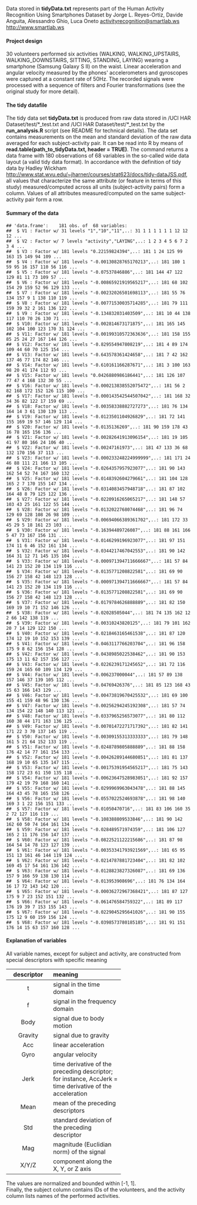 Data stored in **tidyData.txt** represents part of the Human Activity
Recognition Using Smartphones Dataset by Jorge L. Reyes-Ortiz, Davide
Anguita, Alessandro Ghio, Luca Oneto <activityrecognition@smartlab.ws>
<http://www.smartlab.ws>

#### Project design

30 volunteers performed six activities (WALKING, WALKING\_UPSTAIRS,
WALKING\_DOWNSTAIRS, SITTING, STANDING, LAYING) wearing a smartphone
(Samsung Galaxy S II) on the waist. Linear acceleration and angular
velocity measured by the phones' accelerometers and gyroscopes were
captured at a constant rate of 50Hz. The recorded signals were processed
with a sequence of filters and Fourier transformations (see the original
study for more detail).

#### The tidy datafile

The tidy data set **tidyData.txt** is produced from raw data stored in
/UCI HAR Dataset/test/\*\_test.txt and /UCI HAR
Dataset/test/\*\_test.txt by the **run\_analysis.R** script (see README
for technical details). The data set contains measurements on the mean
and standard deviation of the raw data averaged for each
subject-activity pair. It can be read into R by means of
**read.table(path\_to\_tidyData.txt, header = TRUE)**. The command
returns a data frame with 180 observations of 68 variables in the
so-called wide data layout (a valid tidy data format). In accordance
with the definition of tidy data by Hadley Wickham
<http://www.stat.wvu.edu/~jharner/courses/stat623/docs/tidy-dataJSS.pdf>,
all values that characterize the same attribute (or feature in terms of
this study) measured/computed across all units (subject-activity pairs)
form a column. Values of all attributes measured/computed on the same
subject-activity pair form a row.

#### Summary of the data

    ## 'data.frame':    181 obs. of  68 variables:
    ##  $ V1 : Factor w/ 31 levels "1","10","11",..: 31 1 1 1 1 1 1 12 12 12 ...
    ##  $ V2 : Factor w/ 7 levels "activity","LAYING",..: 1 2 3 4 5 6 7 2 3 4 ...
    ##  $ V3 : Factor w/ 181 levels "0.22159824394",..: 181 1 24 125 99 163 15 149 94 109 ...
    ##  $ V4 : Factor w/ 181 levels "-0.00130828765170213",..: 181 180 1 59 95 16 157 110 56 116 ...
    ##  $ V5 : Factor w/ 181 levels "-0.07537846886",..: 181 144 47 122 129 81 11 73 109 57 ...
    ##  $ V6 : Factor w/ 181 levels "-0.00865921919565217",..: 181 68 102 154 29 159 52 96 129 133 ...
    ##  $ V7 : Factor w/ 181 levels "-0.00232026501698113",..: 181 55 76 134 157 9 1 138 110 119 ...
    ##  $ V8 : Factor w/ 181 levels "-0.00771530035714285",..: 181 79 111 159 39 32 2 161 136 122 ...
    ##  $ V9 : Factor w/ 181 levels "-0.134832031403509",..: 181 10 44 138 117 110 70 26 130 71 ...
    ##  $ V10: Factor w/ 181 levels "-0.002814673171875",..: 181 165 145 102 104 100 123 170 31 124 ...
    ##  $ V11: Factor w/ 181 levels "-0.00199310572363636",..: 181 158 155 85 25 24 27 167 144 126 ...
    ##  $ V12: Factor w/ 181 levels "-0.829554947808219",..: 181 4 89 174 109 44 60 70 125 154 ...
    ##  $ V13: Factor w/ 181 levels "-0.643578361424658",..: 181 7 42 162 137 46 77 174 82 146 ...
    ##  $ V14: Factor w/ 181 levels "-0.610161166287671",..: 181 3 100 163 98 20 41 174 112 93 ...
    ##  $ V15: Factor w/ 181 levels "0.0426880986186441",..: 181 126 107 77 47 4 168 132 30 55 ...
    ##  $ V16: Factor w/ 181 levels "-0.000213838552075472",..: 181 56 2 82 168 172 152 126 115 100 ...
    ##  $ V17: Factor w/ 181 levels "-0.000143542544507042",..: 181 168 32 34 36 82 122 17 159 69 ...
    ##  $ V18: Factor w/ 181 levels "-0.00358338882727273",..: 181 76 134 164 14 3 61 130 139 113 ...
    ##  $ V19: Factor w/ 181 levels "-0.0123501104926829",..: 181 72 141 155 169 19 57 146 129 114 ...
    ##  $ V20: Factor w/ 181 levels "-0.0135136269",..: 181 90 159 178 43 16 78 165 156 136 ...
    ##  $ V21: Factor w/ 181 levels "-0.00282641913096154",..: 181 19 105 41 97 80 166 24 106 40 ...
    ##  $ V22: Factor w/ 181 levels "-0.00247161973",..: 181 47 133 36 68 132 170 156 37 113 ...
    ##  $ V23: Factor w/ 181 levels "-0.000233248224999999",..: 181 171 24 46 88 111 21 166 13 105 ...
    ##  $ V24: Factor w/ 181 levels "-0.0264357957923077",..: 181 90 143 162 54 52 74 167 160 132 ...
    ##  $ V25: Factor w/ 181 levels "-0.0148392604279661",..: 181 104 128 165 2 7 170 155 147 134 ...
    ##  $ V26: Factor w/ 181 levels "-0.0314083457948718",..: 181 87 102 164 48 8 79 125 122 136 ...
    ##  $ V27: Factor w/ 181 levels "-0.0220916265065217",..: 181 148 57 103 43 25 161 122 55 144 ...
    ##  $ V28: Factor w/ 181 levels "-0.0132022768074468",..: 181 96 74 129 69 128 108 26 98 109 ...
    ##  $ V29: Factor w/ 181 levels "-0.00694066389361702",..: 181 172 33 45 29 5 18 161 23 103 ...
    ##  $ V30: Factor w/ 181 levels "-0.16394489726087",..: 181 88 161 166 5 47 73 167 156 131 ...
    ##  $ V31: Factor w/ 181 levels "-0.0146299196923077",..: 181 97 151 174 11 6 46 152 161 134 ...
    ##  $ V32: Factor w/ 181 levels "-0.0344217467042553",..: 181 90 142 164 31 12 71 145 135 104 ...
    ##  $ V33: Factor w/ 181 levels "-0.000971394711666667",..: 181 57 84 141 23 152 20 134 119 116 ...
    ##  $ V34: Factor w/ 181 levels "-0.0135771208822581",..: 181 69 90 156 27 158 42 148 123 128 ...
    ##  $ V35: Factor w/ 181 levels "-0.000971394711666667",..: 181 57 84 141 23 152 20 134 119 116 ...
    ##  $ V36: Factor w/ 181 levels "-0.0135771208822581",..: 181 69 90 156 27 158 42 148 123 128 ...
    ##  $ V37: Factor w/ 181 levels "-0.0179784626888889",..: 181 82 150 169 19 10 71 152 146 126 ...
    ##  $ V38: Factor w/ 181 levels "-0.02028505044",..: 181 74 135 162 12 2 66 142 138 119 ...
    ##  $ V39: Factor w/ 181 levels "-0.00310243820125",..: 181 79 101 162 20 7 14 129 122 150 ...
    ##  $ V40: Factor w/ 181 levels "-0.0218463165461538",..: 181 87 120 174 12 19 10 152 153 139 ...
    ##  $ V41: Factor w/ 181 levels "-0.0463117766203704",..: 181 96 158 175 9 8 62 156 154 128 ...
    ##  $ V42: Factor w/ 181 levels "-0.0438985022538462",..: 181 90 153 175 13 11 62 157 156 127 ...
    ##  $ V43: Factor w/ 181 levels "-0.0226239171245652",..: 181 72 116 159 24 165 60 109 134 129 ...
    ##  $ V44: Factor w/ 181 levels "-0.006237000044",..: 181 57 89 138 157 146 37 139 105 112 ...
    ##  $ V45: Factor w/ 181 levels "-0.04769426376",..: 181 85 123 168 43 15 63 166 143 129 ...
    ##  $ V46: Factor w/ 181 levels "-0.00473819670425532",..: 181 69 100 155 41 159 48 96 130 136 ...
    ##  $ V47: Factor w/ 181 levels "-0.00256294245192308",..: 181 57 74 134 154 22 148 140 113 121 ...
    ##  $ V48: Factor w/ 181 levels "-0.0337965256573077",..: 181 80 112 160 38 44 171 163 136 125 ...
    ##  $ V49: Factor w/ 181 levels "-0.00701472271717392",..: 181 82 141 171 22 3 70 137 145 119 ...
    ##  $ V50: Factor w/ 181 levels "-0.00309155313333333",..: 181 79 148 161 5 21 64 152 133 119 ...
    ##  $ V51: Factor w/ 181 levels "-0.0248789805888889",..: 181 88 158 176 42 14 77 161 154 133 ...
    ##  $ V52: Factor w/ 181 levels "-0.00426289144680851",..: 181 81 137 168 19 10 65 135 147 115 ...
    ##  $ V53: Factor w/ 181 levels "-0.00175391954565217",..: 181 75 143 158 172 23 61 150 135 118 ...
    ##  $ V54: Factor w/ 181 levels "-0.00623647528983051",..: 181 92 157 179 42 19 79 168 160 141 ...
    ##  $ V55: Factor w/ 181 levels "-0.0299969963043478",..: 181 88 145 164 43 45 78 165 158 126 ...
    ##  $ V56: Factor w/ 181 levels "-0.0557022524693878",..: 181 98 140 169 3 1 22 156 151 133 ...
    ##  $ V57: Factor w/ 181 levels "-0.01050470716",..: 181 83 106 160 35 2 72 127 116 119 ...
    ##  $ V58: Factor w/ 181 levels "-0.108388809533846",..: 181 90 142 162 60 50 74 164 161 134 ...
    ##  $ V59: Factor w/ 181 levels "-0.028489571974359",..: 181 106 127 165 2 11 176 156 147 137 ...
    ##  $ V60: Factor w/ 181 levels "-0.0822521122215686",..: 181 87 98 164 54 14 78 123 127 139 ...
    ##  $ V61: Factor w/ 181 levels "-0.00353341793921569",..: 181 65 95 151 13 161 46 144 119 124 ...
    ##  $ V62: Factor w/ 181 levels "-0.0214787881723404",..: 181 82 102 169 45 17 54 161 136 142 ...
    ##  $ V63: Factor w/ 181 levels "-0.0128823827326087",..: 181 69 136 157 9 166 59 138 130 114 ...
    ##  $ V64: Factor w/ 181 levels "-0.013953908696",..: 181 76 134 164 16 17 72 143 142 120 ...
    ##  $ V65: Factor w/ 181 levels "-0.00036272967368421",..: 181 87 127 175 9 7 23 152 151 132 ...
    ##  $ V66: Factor w/ 181 levels "-0.061476584759322",..: 181 89 117 176 19 39 7 153 155 143 ...
    ##  $ V67: Factor w/ 181 levels "-0.0229045295641026",..: 181 90 155 175 12 9 60 159 156 124 ...
    ##  $ V68: Factor w/ 181 levels "-0.0398573780185185",..: 181 91 151 176 14 15 63 157 160 128 ...

#### Explanation of variables

All variable names, except for subject and activity, are constructed
from special descriptors with specific meaning

<table style="width:62%;">
<colgroup>
<col width="18%" />
<col width="44%" />
</colgroup>
<thead>
<tr class="header">
<th align="center">descriptor</th>
<th align="left">meaning</th>
</tr>
</thead>
<tbody>
<tr class="odd">
<td align="center">t</td>
<td align="left">signal in the time domain</td>
</tr>
<tr class="even">
<td align="center">f</td>
<td align="left">signal in the frequency domain</td>
</tr>
<tr class="odd">
<td align="center">Body</td>
<td align="left">signal due to body motion</td>
</tr>
<tr class="even">
<td align="center">Gravity</td>
<td align="left">signal due to gravity</td>
</tr>
<tr class="odd">
<td align="center">Acc</td>
<td align="left">linear acceleration</td>
</tr>
<tr class="even">
<td align="center">Gyro</td>
<td align="left">angular velocity</td>
</tr>
<tr class="odd">
<td align="center">Jerk</td>
<td align="left">time derivative of the preceding descriptor; for instance, AccJerk = time derivative of the acceleration</td>
</tr>
<tr class="even">
<td align="center">Mean</td>
<td align="left">mean of the preceding descriptors</td>
</tr>
<tr class="odd">
<td align="center">Std</td>
<td align="left">standard deviation of the preceding descriptor</td>
</tr>
<tr class="even">
<td align="center">Mag</td>
<td align="left">magnitude (Euclidian norm) of the signal</td>
</tr>
<tr class="odd">
<td align="center">X/Y/Z</td>
<td align="left">component along the X, Y, or Z axis</td>
</tr>
</tbody>
</table>

The values are normalized and bounded within \[-1, 1\].  
Finally, the subject column contains IDs of the volunteers, and the
activity column lists names of the performed activities.
